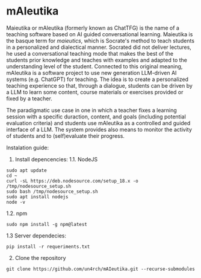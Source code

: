 # mAIeutika

Maieutika or mAIeutika (formerly known as ChatTFG) is the name of a teaching software based on AI guided conversational learning. Maieutika is the basque term for _maieutics_, which is Socrate's method to teach students in a personalized and dialectical manner. Socrated did not deliver lectures, he used a conversational teaching mode that makes the best of the students prior knowledge and teaches with examples and adapted to the understanding level of the student. Connected to this original meaning, mAIeutika is a software project to use new generation LLM-driven AI systems (e.g. ChatGPT) for teaching. The idea is to create a personalized teaching experience so that, through a dialogue, students can be driven by a LLM to learn some content, course materials or exercises provided or fixed by a teacher. 

The paradigmatic use case in one in which a teacher fixes a learning session with a specific duraction, content, and goals (including potential evaluation criteria) and students use mAIeutika as a controlled and guided interface of a LLM. The system provides also means to monitor the activity of students and to (self)evaluate their progress.

Instalation guide:
1. Install depencencies:
1.1. NodeJS
```
sudo apt update
cd ~
curl -sL https://deb.nodesource.com/setup_18.x -o /tmp/nodesource_setup.sh
sudo bash /tmp/nodesource_setup.sh
sudo apt install nodejs
node -v
```
1.2. npm
```
sudo npm install -g npm@latest
```
1.3 Server dependecies:
```
pip install -r requeriments.txt
```
2. Clone the repository
```
git clone https://github.com/un4rch/mAIeutika.git --recurse-submodules
```

